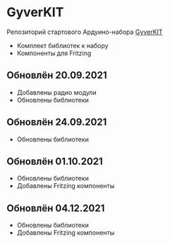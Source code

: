 # GyverKIT
Репозиторий стартового Ардуино-набора [GyverKIT](https://kit.alexgyver.ru/)
- Комплект библиотек к набору
- Компоненты для Fritzing

## Обновлён 20.09.2021
- Добавлены радио модули
- Обновлены библиотеки

## Обновлён 24.09.2021
- Обновлены библиотеки

## Обновлён 01.10.2021
- Обновлены библиотеки
- Добавлены Fritzing компоненты

## Обновлён 04.12.2021
- Обновлены библиотеки
- Добавлены Fritzing компоненты